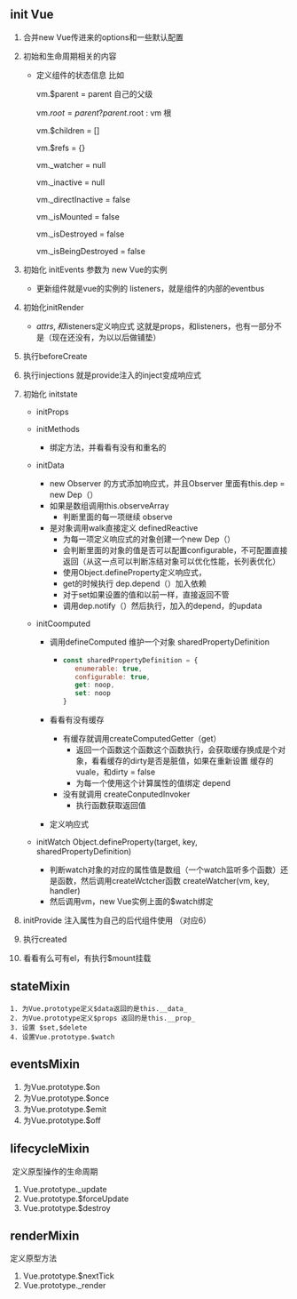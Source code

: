 ## init Vue

1. 合并new Vue传进来的options和一些默认配置

2. 初始和生命周期相关的内容 

   - 定义组件的状态信息 比如

     vm.$parent = parent 自己的父级

      vm.$root = parent ? parent.$root : vm 根

     vm.$children = []

      vm.$refs = {}

      vm._watcher = null

      vm._inactive = null

      vm._directInactive = false

      vm._isMounted = false

      vm._isDestroyed = false

      vm._isBeingDestroyed = false

3. 初始化 initEvents 参数为 new Vue的实例

   - 更新组件就是vue的实例的 listeners，就是组件的内部的eventbus

4. 初始化initRender

   - $attrs,和$listeners定义响应式 这就是props，和listeners，也有一部分不是（现在还没有，为以以后做铺垫）

5. 执行beforeCreate

6. 执行injections 就是provide注入的inject变成响应式

7. 初始化 initstate

   - initProps

   - initMethods

     - 绑定方法，并看看有没有和重名的

   - initData

     - new Observer 的方式添加响应式，并且Observer 里面有this.dep = new Dep（）
     - 如果是数组调用this.observeArray
       - 判断里面的每一项继续 observe
     - 是对象调用walk直接定义 definedReactive
       - 为每一项定义响应式的对象创建一个new Dep（）
       - 会判断里面的对象的值是否可以配置configurable，不可配置直接返回（从这一点可以判断冻结对象可以优化性能，长列表优化）
       - 使用Object.defineProperty定义响应式，
       - get的时候执行 dep.depend（）加入依赖
       - 对于set如果设置的值和以前一样，直接返回不管
       - 调用dep.notify（）然后执行，加入的depend，的updata

   - initCoomputed

     - 调用defineComputed  维护一个对象 sharedPropertyDefinition

       - ```js
         const sharedPropertyDefinition = {
         	enumerable: true,
         	configurable: true,
         	get: noop,
         	set: noop
         }
         ```

     - 看看有没有缓存

       - 有缓存就调用createComputedGetter（get）
         - 返回一个函数这个函数这个函数执行，会获取缓存换成是个对象，看看缓存的dirty是否是脏值，如果在重新设置 缓存的vuale，和dirty = false
         - 为每一个使用这个计算属性的值绑定   depend
       - 没有就调用 createConputedInvoker
         - 执行函数获取返回值

     - 定义响应式 

   - initWatch Object.defineProperty(target, key, sharedPropertyDefinition)

     - 判断watch对象的对应的属性值是数组（一个watch监听多个函数）还是函数，然后调用createWctcher函数  createWatcher(vm, key, handler)
     - 然后调用vm，new Vue实例上面的$watch绑定

8. initProvide 注入属性为自己的后代组件使用  （对应6）

9. 执行created

10. 看看有么可有el，有执行$mount挂载

    

## stateMixin

 	1. 为Vue.prototype定义$data返回的是this.__data_
 	2. 为Vue.prototype定义$props 返回的是this.__prop_
 	3. 设置 $set,$delete
 	4. 设置Vue.prototype.$watch



## eventsMixin

1. 为Vue.prototype.$on
2. 为Vue.prototype.$once
3. 为Vue.prototype.$emit
4. 为Vue.prototype.$off

## lifecycleMixin

​		定义原型操作的生命周期

1. Vue.prototype._update
2. Vue.prototype.$forceUpdate
3. Vue.prototype.$destroy

## renderMixin

定义原型方法

1. Vue.prototype.$nextTick
2.  Vue.prototype._render